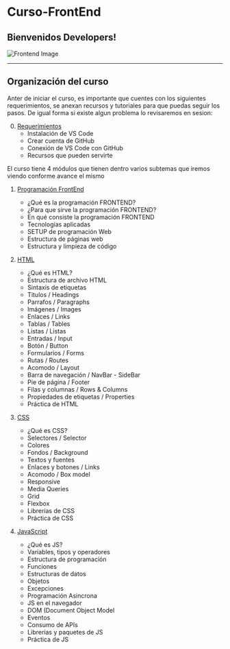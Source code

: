 # Curso-FrontEnd

## Bienvenidos Developers!

![Frontend Image](./images/frontend.gif)

---

## Organización del curso

Anter de iniciar el curso, es importante que cuentes con los siguientes requerimientos, se anexan recursos y tutoriales para que puedas seguir los pasos. De igual forma si existe algun problema lo revisaremos en sesion:

0. [Requerimientos](https://github.com/KarimeBonilla/Curso-FrontEnd-Intuitive/tree/main/00%20-%20REQUERIMIENTOS)
    - Instalación de VS Code
	- Crear cuenta de GitHub
	- Conexión de VS Code con GitHub
	- Recursos que pueden servirte

El curso tiene 4 módulos que tienen dentro varios subtemas que iremos viendo conforme avance el mismo

1. [Programación FrontEnd](https://github.com/KarimeBonilla/Curso-FrontEnd-Intuitive/tree/main/01%20-%20INTRO)
    - ¿Qué es la programación FRONTEND?
	- ¿Para que sirve la programación FRONTEND?
	- En qué consiste la programación FRONTEND
	- Tecnologías aplicadas
	- SETUP de programación Web
	- Estructura de páginas web
	- Estructura y limpieza de código

2. [HTML](https://github.com/KarimeBonilla/Curso-FrontEnd-Intuitive/tree/main/02%20-%20HTML)
    - ¿Qué es HTML?
	- Estructura de archivo HTML
	- Sintaxis de etiquetas
	- Titulos / Headings
	- Parrafos / Paragraphs
	- Imágenes / Images
	- Enlaces / Links
	- Tablas / Tables
	- Listas / Listas
	- Entradas / Input
	- Botón / Button
	- Formularios / Forms
	- Rutas / Routes
	- Acomodo / Layout
	- Barra de navegación / NavBar - SideBar
	- Pie de página / Footer
	- Filas y columnas / Rows & Columns
	- Propiedades de etiquetas / Properties
	- Práctica de HTML

3. [CSS](https://github.com/KarimeBonilla/Curso-FrontEnd-Intuitive/tree/main/03%20-%20CSS)
    - ¿Qué es CSS?
	- Selectores / Selector
	- Colores
	- Fondos / Background
	- Textos y fuentes
	- Enlaces y botones / Links
	- Acomodo / Box model
	- Responsive
	- Media Queries
	- Grid
	- Flexbox
	- Librerías de CSS
	- Práctica de CSS

4. [JavaScript](https://github.com/KarimeBonilla/Curso-FrontEnd-Intuitive/tree/main/04%20-%20JS)
    - ¿Qué es JS?
	- Variables, tipos y operadores
	- Estructura de programación
	- Funciones
	- Estructuras de datos
	- Objetos
	- Excepciones
	- Programación Asincrona
	- JS en el navegador
	- DOM (Document Object Model
	- Eventos
	- Consumo de APIs
	- Librerías y paquetes de JS
	- Práctica de JS
